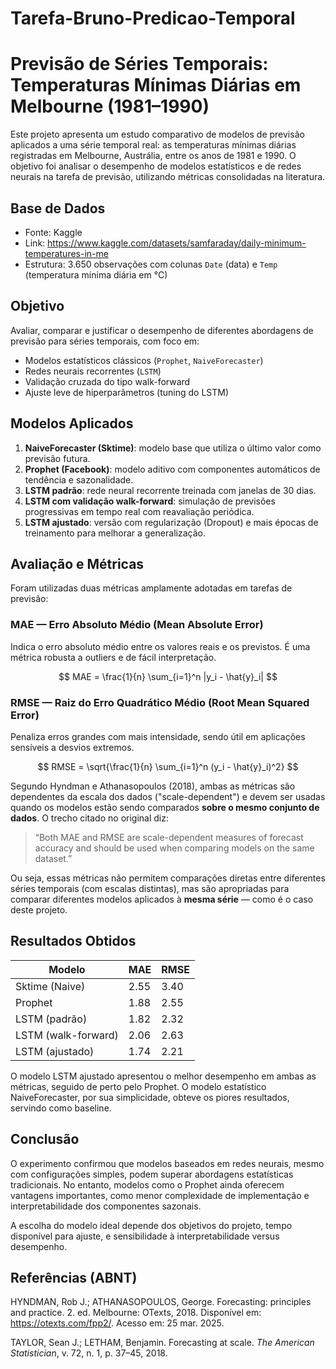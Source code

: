 # Tarefa-Bruno-Predicao-Temporal

# Previsão de Séries Temporais: Temperaturas Mínimas Diárias em Melbourne (1981–1990)

Este projeto apresenta um estudo comparativo de modelos de previsão aplicados a uma série temporal real: as temperaturas mínimas diárias registradas em Melbourne, Austrália, entre os anos de 1981 e 1990. O objetivo foi analisar o desempenho de modelos estatísticos e de redes neurais na tarefa de previsão, utilizando métricas consolidadas na literatura.

## Base de Dados

- Fonte: Kaggle  
- Link: https://www.kaggle.com/datasets/samfaraday/daily-minimum-temperatures-in-me  
- Estrutura: 3.650 observações com colunas `Date` (data) e `Temp` (temperatura mínima diária em °C)

## Objetivo

Avaliar, comparar e justificar o desempenho de diferentes abordagens de previsão para séries temporais, com foco em:

- Modelos estatísticos clássicos (`Prophet`, `NaiveForecaster`)
- Redes neurais recorrentes (`LSTM`)
- Validação cruzada do tipo walk-forward
- Ajuste leve de hiperparâmetros (tuning do LSTM)

## Modelos Aplicados

1. **NaiveForecaster (Sktime)**: modelo base que utiliza o último valor como previsão futura.
2. **Prophet (Facebook)**: modelo aditivo com componentes automáticos de tendência e sazonalidade.
3. **LSTM padrão**: rede neural recorrente treinada com janelas de 30 dias.
4. **LSTM com validação walk-forward**: simulação de previsões progressivas em tempo real com reavaliação periódica.
5. **LSTM ajustado**: versão com regularização (Dropout) e mais épocas de treinamento para melhorar a generalização.

## Avaliação e Métricas

Foram utilizadas duas métricas amplamente adotadas em tarefas de previsão:

### MAE — Erro Absoluto Médio (Mean Absolute Error)

Indica o erro absoluto médio entre os valores reais e os previstos. É uma métrica robusta a outliers e de fácil interpretação.

$$
MAE = \frac{1}{n} \sum_{i=1}^n |y_i - \hat{y}_i|
$$

### RMSE — Raiz do Erro Quadrático Médio (Root Mean Squared Error)

Penaliza erros grandes com mais intensidade, sendo útil em aplicações sensíveis a desvios extremos.

$$
RMSE = \sqrt{\frac{1}{n} \sum_{i=1}^n (y_i - \hat{y}_i)^2}
$$

Segundo Hyndman e Athanasopoulos (2018), ambas as métricas são dependentes da escala dos dados ("scale-dependent") e devem ser usadas quando os modelos estão sendo comparados **sobre o mesmo conjunto de dados**. O trecho citado no original diz:

> “Both MAE and RMSE are scale-dependent measures of forecast accuracy and should be used when comparing models on the same dataset.”

Ou seja, essas métricas não permitem comparações diretas entre diferentes séries temporais (com escalas distintas), mas são apropriadas para comparar diferentes modelos aplicados à **mesma série** — como é o caso deste projeto.

## Resultados Obtidos

| Modelo                   | MAE   | RMSE  |
|--------------------------|-------|--------|
| Sktime (Naive)           | 2.55  | 3.40   |
| Prophet                  | 1.88  | 2.55   |
| LSTM (padrão)            | 1.82  | 2.32   |
| LSTM (walk-forward)      | 2.06  | 2.63   |
| LSTM (ajustado)          | 1.74  | 2.21   |

O modelo LSTM ajustado apresentou o melhor desempenho em ambas as métricas, seguido de perto pelo Prophet. O modelo estatístico NaiveForecaster, por sua simplicidade, obteve os piores resultados, servindo como baseline.

## Conclusão

O experimento confirmou que modelos baseados em redes neurais, mesmo com configurações simples, podem superar abordagens estatísticas tradicionais. No entanto, modelos como o Prophet ainda oferecem vantagens importantes, como menor complexidade de implementação e interpretabilidade dos componentes sazonais.

A escolha do modelo ideal depende dos objetivos do projeto, tempo disponível para ajuste, e sensibilidade à interpretabilidade versus desempenho.

## Referências (ABNT)

HYNDMAN, Rob J.; ATHANASOPOULOS, George. Forecasting: principles and practice. 2. ed. Melbourne: OTexts, 2018. Disponível em: https://otexts.com/fpp2/. Acesso em: 25 mar. 2025.

TAYLOR, Sean J.; LETHAM, Benjamin. Forecasting at scale. *The American Statistician*, v. 72, n. 1, p. 37–45, 2018.
